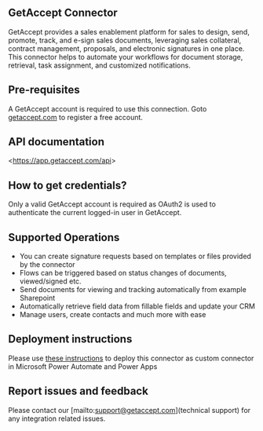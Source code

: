 ## GetAccept Connector
GetAccept provides a sales enablement platform for sales to design, send, promote, track, and e-sign sales documents, leveraging sales collateral, contract management, proposals, and electronic signatures in one place.
This connector helps to automate your workflows for document storage, retrieval, task assignment, and customized notifications.

## Pre-requisites

A GetAccept account is required to use this connection.
Goto [getaccept.com](https://www.getaccept.com) to register a free account.

## API documentation
<<https://app.getaccept.com/api>> 

## How to get credentials?

Only a valid GetAccept account is required as OAuth2 is used to authenticate the current logged-in user in GetAccept.

## Supported Operations
- You can create signature requests based on templates or files provided by the connector
- Flows can be triggered based on status changes of documents, viewed/signed etc.
- Send documents for viewing and tracking automatically from example Sharepoint
- Automatically retrieve field data from fillable fields and update your CRM
- Manage users, create contacts and much more with ease

## Deployment instructions
Please use [these instructions](https://github.com/getaccept/openapi#creating-microsoft-custom-connector) to deploy this connector as custom connector in Microsoft Power Automate and Power Apps


## Report issues and feedback
Please contact our [mailto:support@getaccept.com](technical support) for any integration related issues.
